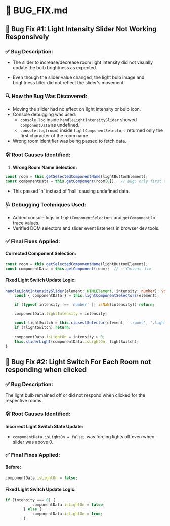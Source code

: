 
# 🐞 BUG_FIX.md

## 🐞 Bug Fix #1: Light Intensity Slider Not Working Responsively

### ✅ Bug Description:
- The slider to increase/decrease room light intensity did not visually update the bulb brightness as expected.

- Even though the slider value changed, the light bulb image and brightness filter did not reflect the slider's movement.


### 🔍 How the Bug Was Discovered:
- Moving the slider had no effect on light intensity or bulb icon.
- Console debugging was used:
  - `console.log` inside `handleLightIntensitySlider` showed `componentData` as undefined.
  - `console.log(room)` inside `lightComponentSelectors` returned only the first character of the room name.
- Wrong room identifier was being passed to fetch data.

### 🛠️ Root Causes Identified:
1. **Wrong Room Name Selection:**
```ts
const room = this.getSelectedComponentName(lightButtonElement);
const componentData = this.getComponent(room[0]);  // Bug: only first character used
```
- This passed 'h' instead of 'hall' causing undefined data.


### 🩺 Debugging Techniques Used:
- Added console logs in `lightComponentSelectors` and `getComponent` to trace values.
- Verified DOM selectors and slider event listeners in browser dev tools.

### ✅ Final Fixes Applied:
#### Corrected Component Selection:
```ts
const room = this.getSelectedComponentName(lightButtonElement);
const componentData = this.getComponent(room);  // ✅ Correct fix
```

#### Fixed Light Switch Update Logic:
```ts
handleLightIntensitySlider(element: HTMLElement, intensity: number): void {
    const { componentData } = this.lightComponentSelectors(element);

    if (typeof intensity !== 'number' || isNaN(intensity)) return;

    componentData.lightIntensity = intensity;

    const lightSwitch = this.closestSelector(element, '.rooms', '.light-switch') as HTMLElement | null;
    if (!lightSwitch) return;

    componentData.isLightOn = intensity > 0;
    this.sliderLight(componentData.isLightOn, lightSwitch);
}
```

## 🐞 Bug Fix #2: Light Switch For Each Room not responding when clicked
### ✅ Bug Description:
The light bulb remained off or did not respond when clicked for the respective rooms.

### 🛠️ Root Causes Identified:
 **Incorrect Light Switch State Update:**
- `componentData.isLightOn = false;` was forcing lights off even when slider was above 0.



### ✅ Final Fixes Applied:
#### Before:
```ts
componentData.isLightOn = false;
```

#### Fixed Light Switch Update Logic:
```ts
if (intensity === 0) {
            componentData.isLightOn = false;
        } else {
            componentData.isLightOn = true;
        }
```

